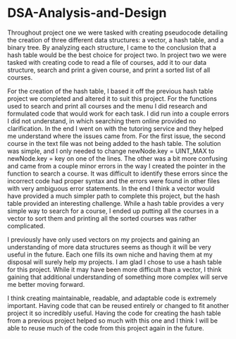 # DSA-Analysis-and-Design
Throughout project one we were tasked with creating pseudocode detailing the creation of three different data structures: a vector, a hash table, and a binary tree. By analyzing each structure, I came to the conclusion that a hash table would be the best choice for project two. In project two we were tasked with creating code to read a file of courses, add it to our data structure, search and print a given course, and print a sorted list of all courses.  

For the creation of the hash table, I based it off the previous hash table project we completed and altered it to suit this project. For the functions used to search and print all courses and the menu I did research and formulated code that would work for each task. I did run into a couple errors I did not understand, in which searching them online provided no clarification. In the end I went on with the tutoring service and they helped me understand where the issues came from. For the first issue, the second course in the text file was not being added to the hash table. The solution was simple, and I only needed to change newNode.key = UINT_MAX to newNode.key = key on one of the lines. The other was a bit more confusing and came from a couple minor errors in the way I created the pointer in the function to search a course. It was difficult to identify these errors since the incorrect code had proper syntax and the errors were found in other files with very ambiguous error statements. In the end I think a vector would have provided a much simpler path to complete this project, but the hash table provided an interesting challenge. While a hash table provides a very simple way to search for a course, I ended up putting all the courses in a vector to sort them and printing all the sorted courses was rather complicated.  

I previously have only used vectors on my projects and gaining an understanding of more data structures seems as though it will be very useful in the future. Each one fills its own niche and having them at my disposal will surely help my projects. I am glad I chose to use a hash table for this project. While it may have been more difficult than a vector, I think gaining that additional understanding of something more complex will serve me better moving forward. 

I think creating maintainable, readable, and adaptable code is extremely important. Having code that can be reused entirely or changed to fit another project it so incredibly useful. Having the code for creating the hash table from a previous project helped so much with this one and I think I will be able to reuse much of the code from this project again in the future.  

